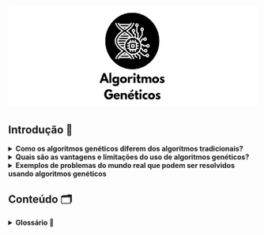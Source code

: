 <h1 align="center"> <img src="logo_algoritmo_genetico2.PNG" style="width:530px;height:200px"/> 
</h1>

## Introdução :dna:

<details>
    
__<summary>Como os algoritmos genéticos diferem dos algoritmos tradicionais?</summary>__

Os algoritmos genéticos diferem dos algoritmos tradicionais de várias maneiras. As principais características dos algoritmos genéticos que os distinguem dos algoritmos tradicionais são manter uma população de soluções, usar uma representação genética das soluções, utilizar o resultado de uma função de aptidão e exibir um comportamento probabilístico. Algoritmos tradicionais, por outro lado, normalmente usam uma única solução e métodos determinísticos para otimizá-la.
    
</details>

<details>
    
__<summary>Quais são as vantagens e limitações do uso de algoritmos genéticos?</summary>__
    
Os algoritmos genéticos têm várias vantagens, incluindo capacidade de otimização global, manipulação de problemas com uma representação matemática complexa, manipulação de problemas que carecem de representação matemática, resiliência ao ruído, suporte para paralelismo e processamento distribuído e adequação para aprendizado contínuo. No entanto, os algoritmos genéticos também apresentam algumas limitações, como a necessidade de uma função de aptidão bem definida e a possibilidade de convergência prematura.
    
</details>

<details>
    
__<summary>Exemplos de problemas do mundo real que podem ser resolvidos usando algoritmos genéticos</summary>__
    
Alguns exemplos incluem otimizar o projeto de componentes mecânicos, agendar tarefas em processos de fabricação, projetar redes neurais para reconhecimento de padrões e otimizar o posicionamento de torres de celular em uma rede sem fio. Algoritmos genéticos também podem ser usados em modelagem financeira, processamento de imagem e mineração de dados.
    
</details>


## Conteúdo :card_index_dividers:

<details>
    
__<summary>Glossário :page_with_curl:</summary>__
    
    
- __Indivíduos:__ Em algoritmos genéticos, os indivíduos são soluções potenciais para um problema. Cada indivíduo é representado por um cromossomo, que contém genes que codificam características ou traços específicos.

- __População:__ Uma população é uma coleção de indivíduos que são avaliados e evoluídos ao longo do tempo. A população representa a geração atual de soluções potenciais.

- __Gene:__ Um gene é uma seção específica de um cromossomo que codifica um traço ou característica particular. Por exemplo, em um algoritmo genético para otimizar o design de uma asa de avião, um gene pode representar o ângulo no qual a asa está inclinada.

- __Cromossomos:__ Um cromossomo é uma sequência de genes que representa uma solução individual para o problema em questão. Em algoritmos genéticos codificados em binário, os cromossomos são geralmente representados como sequências de 0s e 1s.

- __Geração:__ Uma geração refere-se a uma iteração do algoritmo genético. Durante cada geração, a função de aptidão é aplicada para avaliar os indivíduos da população, e novos indivíduos são criados por meio de seleção, cruzamento e mutação.

- __Função de objetivo:__ A função de aptidão é usada para avaliar o quão bem cada indivíduo da população resolve o problema em questão. Ela atribui uma pontuação de aptidão a cada indivíduo com base em quão próximo sua solução está de ser ótima.

- __Seleção:__ A seleção é o processo pelo qual os indivíduos com pontuações de aptidão mais altas têm maior probabilidade de serem escolhidos para reprodução (ou seja, passar seus genes adiante) do que aqueles com pontuações de aptidão mais baixas.

- __Cruzamento:__ O cruzamento envolve a combinação de dois cromossomos parentais para criar um ou mais cromossomos filhos. Esse processo pode ajudar a criar novas combinações de genes que podem levar a melhores soluções.

- __Mutação:__ A mutação envolve a alteração aleatória de um ou mais genes no cromossomo de um indivíduo. Esse processo pode ajudar a introduzir novos traços na população que podem levar a melhores soluções.

</details>

    